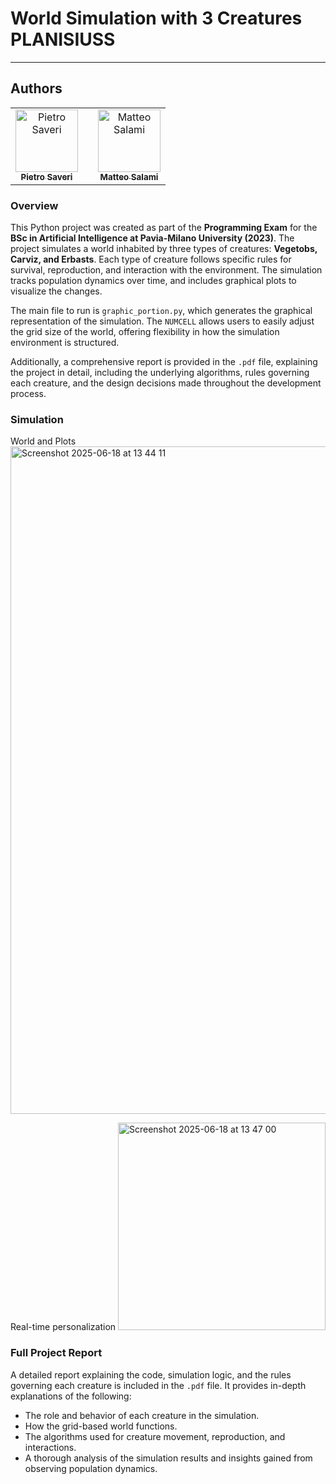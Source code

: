 # World Simulation with 3 Creatures PLANISIUSS 
---

## Authors  
<div align="center"> <table> <tr> <td align="center"> <a href="https://github.com/PietroSaveri"> <img src="https://github.com/PietroSaveri.png" width="100px;" alt="Pietro Saveri"/><br /> <sub><b>Pietro Saveri</b></sub> </a> </td> <td align="center"></sub> </a> </td> <td align="center"> <a href="https://github.com/M4tteoo"> <img src="https://github.com/M4tteoo.png" width="100px;" alt="Matteo Salami"/><br /> <sub><b>Matteo Salami</b></sub> </a> </td> </tr> </table> </div>

### Overview

This Python project was created as part of the **Programming Exam** for the **BSc in Artificial Intelligence at Pavia-Milano University (2023)**. The project simulates a world inhabited by three types of creatures: **Vegetobs, Carviz, and Erbasts**. Each type of creature follows specific rules for survival, reproduction, and interaction with the environment. The simulation tracks population dynamics over time, and includes graphical plots to visualize the changes.

The main file to run is ``` graphic_portion.py ```, which generates the graphical representation of the simulation. The ``` NUMCELL ``` allows users to easily adjust the grid size of the world, offering flexibility in how the simulation environment is structured.

Additionally, a comprehensive report is provided in the ```.pdf``` file, explaining the project in detail, including the underlying algorithms, rules governing each creature, and the design decisions made throughout the development process.

### Simulation
World and Plots
<img width="1068" alt="Screenshot 2025-06-18 at 13 44 11" src="https://github.com/user-attachments/assets/8f86a8c4-5eef-4686-8d2d-8851c0f1f442" />

Real-time personalization
<img width="332" alt="Screenshot 2025-06-18 at 13 47 00" src="https://github.com/user-attachments/assets/83233f59-1229-4f31-a5f4-eb6ca1c3f87a" />


### Full Project Report

A detailed report explaining the code, simulation logic, and the rules governing each creature is included in the ```.pdf``` file. It provides in-depth explanations of the following:

- The role and behavior of each creature in the simulation.
- How the grid-based world functions.
- The algorithms used for creature movement, reproduction, and interactions.
- A thorough analysis of the simulation results and insights gained from observing population dynamics.
